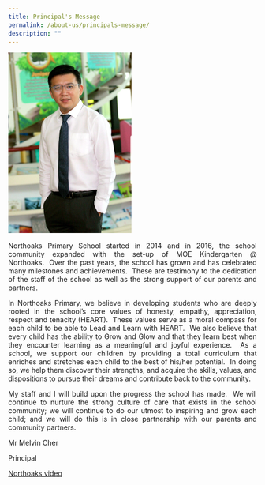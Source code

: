 ```yaml
---
title: Principal's Message
permalink: /about-us/principals-message/
description: ""
---
```

<img src="/images/principal.jpg" style="width:250px">
				 

<p style="text-align: justify">Northoaks Primary School started in 2014 and in 2016, the school community expanded with the set-up of MOE Kindergarten @ Northoaks.&nbsp;&nbsp;Over the past years, the school has grown and has celebrated many milestones and achievements.&nbsp;&nbsp;These are testimony to the dedication of the staff of the school as well as the&nbsp;strong support of our parents and partners.

  

</p><p style="text-align: justify">In Northoaks Primary, we believe in developing students who are deeply rooted in the school’s core values of honesty, empathy, appreciation, respect and tenacity (HEART).&nbsp; These values serve as a moral compass for each child to be able to Lead and Learn with HEART.&nbsp; We also believe that every child has the ability to Grow and Glow and that they learn best when they encounter learning as a meaningful and joyful experience.&nbsp; As a school, we support our children by providing a total curriculum that enriches and stretches each child to the best of his/her potential.&nbsp; In doing so, we help them discover their strengths, and acquire the skills, values, and dispositions to pursue their dreams and contribute back to the community.

  

</p><p style="text-align: justify">My staff and I will build upon the progress the school has made.&nbsp; We will continue to nurture the strong culture of care that exists in the school community; we will continue to do our utmost to inspiring and grow each child; and we will do this is in close partnership with our parents and community partners.

Mr Melvin Cher

Principal

[Northoaks video](https://www.youtube.com/watch?v=p4g6bx82isk)</p>